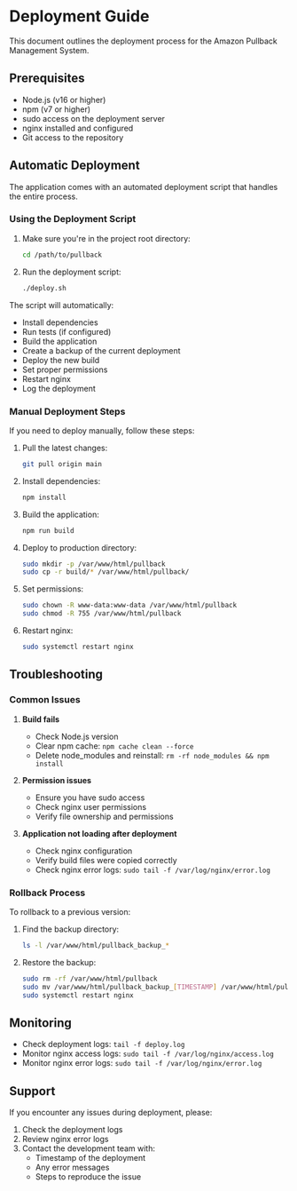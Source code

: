 # Deployment Guide

This document outlines the deployment process for the Amazon Pullback Management System.

## Prerequisites

- Node.js (v16 or higher)
- npm (v7 or higher)
- sudo access on the deployment server
- nginx installed and configured
- Git access to the repository

## Automatic Deployment

The application comes with an automated deployment script that handles the entire process.

### Using the Deployment Script

1. Make sure you're in the project root directory:
   ```bash
   cd /path/to/pullback
   ```

2. Run the deployment script:
   ```bash
   ./deploy.sh
   ```

The script will automatically:
- Install dependencies
- Run tests (if configured)
- Build the application
- Create a backup of the current deployment
- Deploy the new build
- Set proper permissions
- Restart nginx
- Log the deployment

### Manual Deployment Steps

If you need to deploy manually, follow these steps:

1. Pull the latest changes:
   ```bash
   git pull origin main
   ```

2. Install dependencies:
   ```bash
   npm install
   ```

3. Build the application:
   ```bash
   npm run build
   ```

4. Deploy to production directory:
   ```bash
   sudo mkdir -p /var/www/html/pullback
   sudo cp -r build/* /var/www/html/pullback/
   ```

5. Set permissions:
   ```bash
   sudo chown -R www-data:www-data /var/www/html/pullback
   sudo chmod -R 755 /var/www/html/pullback
   ```

6. Restart nginx:
   ```bash
   sudo systemctl restart nginx
   ```

## Troubleshooting

### Common Issues

1. **Build fails**
   - Check Node.js version
   - Clear npm cache: `npm cache clean --force`
   - Delete node_modules and reinstall: `rm -rf node_modules && npm install`

2. **Permission issues**
   - Ensure you have sudo access
   - Check nginx user permissions
   - Verify file ownership and permissions

3. **Application not loading after deployment**
   - Check nginx configuration
   - Verify build files were copied correctly
   - Check nginx error logs: `sudo tail -f /var/log/nginx/error.log`

### Rollback Process

To rollback to a previous version:

1. Find the backup directory:
   ```bash
   ls -l /var/www/html/pullback_backup_*
   ```

2. Restore the backup:
   ```bash
   sudo rm -rf /var/www/html/pullback
   sudo mv /var/www/html/pullback_backup_[TIMESTAMP] /var/www/html/pullback
   sudo systemctl restart nginx
   ```

## Monitoring

- Check deployment logs: `tail -f deploy.log`
- Monitor nginx access logs: `sudo tail -f /var/log/nginx/access.log`
- Monitor nginx error logs: `sudo tail -f /var/log/nginx/error.log`

## Support

If you encounter any issues during deployment, please:

1. Check the deployment logs
2. Review nginx error logs
3. Contact the development team with:
   - Timestamp of the deployment
   - Any error messages
   - Steps to reproduce the issue 